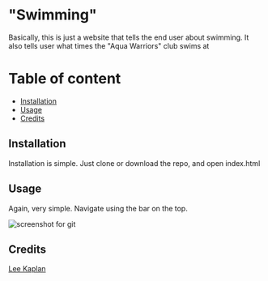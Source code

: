 # "Swimming"

Basically, this is just a website that tells the end user about swimming.
It also tells user what times the "Aqua Warriors" club swims at

# Table of content
- [Installation](##Installation)
- [Usage](##Usage)
- [Credits](##Credits)

## Installation

Installation is simple. Just clone or download the repo, and open index.html


## Usage

Again, very simple.
Navigate using the bar on the top.

![screenshot for git](https://user-images.githubusercontent.com/84854167/120921614-d5ee8380-c6c4-11eb-8a1c-1f5febd3f5d5.PNG)


## Credits

[Lee Kaplan](https://github.com/that-guy-lee)
